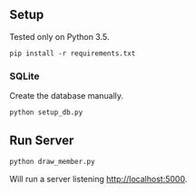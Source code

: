 ## Setup

Tested only on Python 3.5.

```
pip install -r requirements.txt
```

### SQLite

Create the database manually.

```bash
python setup_db.py
```


## Run Server

```bash
python draw_member.py
```

Will run a server listening <http://localhost:5000>.